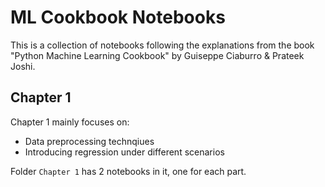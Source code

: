 # ML Cookbook Notebooks 
This is a collection of notebooks following the explanations from the book "Python Machine Learning Cookbook" by Guiseppe Ciaburro &amp; Prateek Joshi.

## Chapter 1
Chapter 1 mainly focuses on:
- Data preprocessing technqiues
- Introducing regression under different scenarios

Folder `Chapter 1` has 2 notebooks in it, one for each part.
